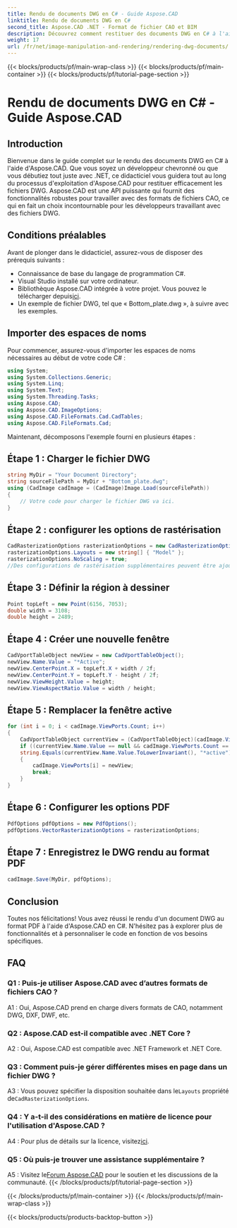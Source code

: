 ```yaml
---
title: Rendu de documents DWG en C# - Guide Aspose.CAD
linktitle: Rendu de documents DWG en C#
second_title: Aspose.CAD .NET - Format de fichier CAO et BIM
description: Découvrez comment restituer des documents DWG en C# à l'aide d'Aspose.CAD. Ce guide étape par étape couvre l'importation, la configuration et l'enregistrement avec des exemples de code.
weight: 17
url: /fr/net/image-manipulation-and-rendering/rendering-dwg-documents/
---
```


{{< blocks/products/pf/main-wrap-class >}}
{{< blocks/products/pf/main-container >}}
{{< blocks/products/pf/tutorial-page-section >}}

# Rendu de documents DWG en C# - Guide Aspose.CAD

## Introduction

Bienvenue dans le guide complet sur le rendu des documents DWG en C# à l'aide d'Aspose.CAD. Que vous soyez un développeur chevronné ou que vous débutiez tout juste avec .NET, ce didacticiel vous guidera tout au long du processus d'exploitation d'Aspose.CAD pour restituer efficacement les fichiers DWG. Aspose.CAD est une API puissante qui fournit des fonctionnalités robustes pour travailler avec des formats de fichiers CAO, ce qui en fait un choix incontournable pour les développeurs travaillant avec des fichiers DWG.

## Conditions préalables

Avant de plonger dans le didacticiel, assurez-vous de disposer des prérequis suivants :

- Connaissance de base du langage de programmation C#.
- Visual Studio installé sur votre ordinateur.
-  Bibliothèque Aspose.CAD intégrée à votre projet. Vous pouvez le télécharger depuis[ici](https://releases.aspose.com/cad/net/).
- Un exemple de fichier DWG, tel que « Bottom_plate.dwg », à suivre avec les exemples.

## Importer des espaces de noms

Pour commencer, assurez-vous d'importer les espaces de noms nécessaires au début de votre code C# :

```csharp
using System;
using System.Collections.Generic;
using System.Linq;
using System.Text;
using System.Threading.Tasks;
using Aspose.CAD;
using Aspose.CAD.ImageOptions;
using Aspose.CAD.FileFormats.Cad.CadTables;
using Aspose.CAD.FileFormats.Cad;
```

Maintenant, décomposons l'exemple fourni en plusieurs étapes :

## Étape 1 : Charger le fichier DWG

```csharp
string MyDir = "Your Document Directory";
string sourceFilePath = MyDir + "Bottom_plate.dwg";
using (CadImage cadImage = (CadImage)Image.Load(sourceFilePath))
{
    // Votre code pour charger le fichier DWG va ici.
}
```

## Étape 2 : configurer les options de rastérisation

```csharp
CadRasterizationOptions rasterizationOptions = new CadRasterizationOptions();
rasterizationOptions.Layouts = new string[] { "Model" };
rasterizationOptions.NoScaling = true;
//Des configurations de rastérisation supplémentaires peuvent être ajoutées ici.
```

## Étape 3 : Définir la région à dessiner

```csharp
Point topLeft = new Point(6156, 7053);
double width = 3108;
double height = 2489;
```

## Étape 4 : Créer une nouvelle fenêtre

```csharp
CadVportTableObject newView = new CadVportTableObject();
newView.Name.Value = "*Active";
newView.CenterPoint.X = topLeft.X + width / 2f;
newView.CenterPoint.Y = topLeft.Y - height / 2f;
newView.ViewHeight.Value = height;
newView.ViewAspectRatio.Value = width / height;
```

## Étape 5 : Remplacer la fenêtre active

```csharp
for (int i = 0; i < cadImage.ViewPorts.Count; i++)
{
    CadVportTableObject currentView = (CadVportTableObject)(cadImage.ViewPorts[i]);
    if ((currentView.Name.Value == null && cadImage.ViewPorts.Count == 1) ||
    string.Equals(currentView.Name.Value.ToLowerInvariant(), "*active"))
    {
        cadImage.ViewPorts[i] = newView;
        break;
    }
}
```

## Étape 6 : Configurer les options PDF

```csharp
PdfOptions pdfOptions = new PdfOptions();
pdfOptions.VectorRasterizationOptions = rasterizationOptions;
```

## Étape 7 : Enregistrez le DWG rendu au format PDF

```csharp
cadImage.Save(MyDir, pdfOptions);
```

## Conclusion

Toutes nos félicitations! Vous avez réussi le rendu d'un document DWG au format PDF à l'aide d'Aspose.CAD en C#. N'hésitez pas à explorer plus de fonctionnalités et à personnaliser le code en fonction de vos besoins spécifiques.

## FAQ

### Q1 : Puis-je utiliser Aspose.CAD avec d’autres formats de fichiers CAO ?

A1 : Oui, Aspose.CAD prend en charge divers formats de CAO, notamment DWG, DXF, DWF, etc.

### Q2 : Aspose.CAD est-il compatible avec .NET Core ?

A2 : Oui, Aspose.CAD est compatible avec .NET Framework et .NET Core.

### Q3 : Comment puis-je gérer différentes mises en page dans un fichier DWG ?

 A3 : Vous pouvez spécifier la disposition souhaitée dans le`Layouts` propriété de`CadRasterizationOptions`.

### Q4 : Y a-t-il des considérations en matière de licence pour l'utilisation d'Aspose.CAD ?

 A4 : Pour plus de détails sur la licence, visitez[ici](https://purchase.aspose.com/buy).

### Q5 : Où puis-je trouver une assistance supplémentaire ?

A5 : Visitez le[Forum Aspose.CAD](https://forum.aspose.com/c/cad/19) pour le soutien et les discussions de la communauté.
{{< /blocks/products/pf/tutorial-page-section >}}

{{< /blocks/products/pf/main-container >}}
{{< /blocks/products/pf/main-wrap-class >}}

{{< blocks/products/products-backtop-button >}}
